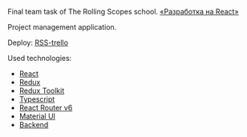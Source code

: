 Final team task of The Rolling Scopes school. [«Разработка на React»](https://rs.school/react/)

Project management application.

Deploy: [RSS-trello](https://product-manage-app.netlify.app/)

Used technologies: 
- [React](https://create-react-app.dev/)
- [Redux](https://redux.js.org/)
- [Redux Toolkit](https://redux-toolkit.js.org/)
- [Typescript](https://www.typescriptlang.org/)
- [React Router v6](https://reactrouter.com/docs/en/v6)
- [Material UI](https://mui.com/) 
- [Backend](https://safe-refuge-49235.herokuapp.com/docs/static/index.html#/)

